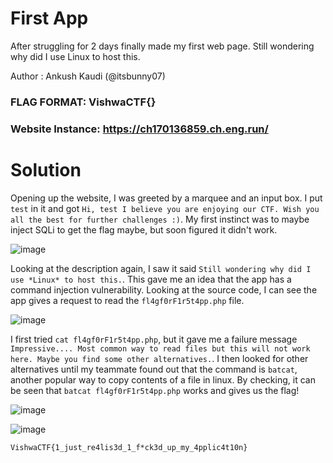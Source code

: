 First App
=

After struggling for 2 days finally made my first web page. Still wondering why did I use Linux to host this.

Author : Ankush Kaudi (@itsbunny07)

### FLAG FORMAT: VishwaCTF{}
### Website Instance: https://ch170136859.ch.eng.run/

Solution
=

Opening up the website, I was greeted by a marquee and an input box. I put `test` in it and got `Hi, test I believe you are enjoying our CTF. Wish you all the best for further challenges :)`. My first instinct was to maybe inject SQLi to get the flag maybe, but soon figured it didn't work.

![image](https://github.com/Apzyte-Gamer/VishwaCTF-Mini-2024/assets/71684682/dfbe3a8d-b94b-420c-918b-988684393ea7)

Looking at the description again, I saw it said `Still wondering why did I use *Linux* to host this.`. This gave me an idea that the app has a command injection vulnerability. Looking at the source code, I can see the app gives a request to read the `fl4gf0rF1r5t4pp.php` file. 

![image](https://github.com/Apzyte-Gamer/VishwaCTF-Mini-2024/assets/71684682/335c90fe-d8df-4a91-86ab-f21c003a4ea6)

I first tried `cat fl4gf0rF1r5t4pp.php`, but it gave me a failure message `Impressive.... Most common way to read files but this will not work here. Maybe you find some other alternatives.`. I then looked for other alternatives until my teammate found out that the command is `batcat`, another popular way to copy contents of a file in linux. By checking, it can be seen that `batcat fl4gf0rF1r5t4pp.php` works and gives us the flag!

![image](https://github.com/Apzyte-Gamer/VishwaCTF-Mini-2024/assets/71684682/2fecc97d-1e43-418c-818f-edf67f8ae719)

![image](https://github.com/Apzyte-Gamer/VishwaCTF-Mini-2024/assets/71684682/ce93054c-3afb-485a-bb15-6a5dd13b63c4)

`VishwaCTF{1_just_re4lis3d_1_f*ck3d_up_my_4pplic4t10n}`
